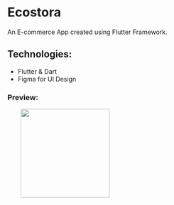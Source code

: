 # Ecostora

An E-commerce App created using Flutter Framework.

## Technologies:
- Flutter & Dart
- Figma for UI Design

### Preview:
<img src="https://github.com/curiouslumber/Ecostora/blob/main/images/pages/screen1.png" width="200" hspace="30">
